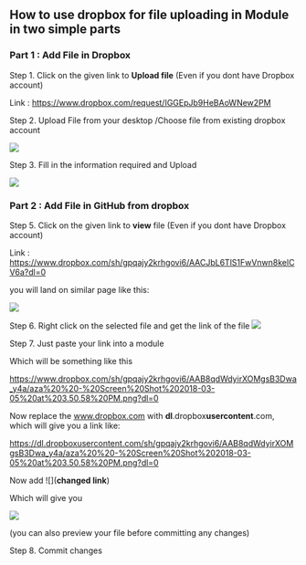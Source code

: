 ## How to use dropbox for file uploading in Module in two simple parts

### Part 1 : Add File in Dropbox 



Step 1. Click on the given link to **Upload file** (Even if you dont have Dropbox account)

Link : https://www.dropbox.com/request/IGGEpJb9HeBAoWNew2PM


Step 2. Upload File from your desktop /Choose file from existing dropbox account

![](https://DL.dropboxUSERCONTENT.com/sh/gpqajy2krhgovi6/AAB8qdWdyirXOMgsB3Dwa_y4a/aza%20%20-%20Screen%20Shot%202018-03-05%20at%203.50.58%20PM.png?dl=0)


Step 3. Fill in the information required and Upload

![](https://dl.dropboxusercontent.com/sh/gpqajy2krhgovi6/AADLVr-vnL5w3_WPXqz_4KOJa/aza%20%20-%20Screen%20Shot%202018-03-05%20at%203.52.02%20PM.png?dl=0)


### Part 2 : Add File in GitHub from dropbox



Step 5. Click on the given link to **view** file (Even if you dont have Dropbox account)

Link : https://www.dropbox.com/sh/gpqajy2krhgovi6/AACJbL6TlS1FwVnwn8kelCV6a?dl=0


you will land on similar page like this:

![](https://dl.dropboxusercontent.com/sh/gpqajy2krhgovi6/AAAxoun-oFSinRQ3T80IEyLYa/aza%20%20-%20Screen%20Shot%202018-03-05%20at%204.21.42%20PM.png?dl=0)


Step 6. Right click on the selected file and get the link of the file
![](https://dl.dropboxusercontent.com/sh/gpqajy2krhgovi6/AAAPnM29WfBoJT1xURpUVDV_a/aza%20%20-%20Screen%20Shot%202018-03-05%20at%203.53.07%20PM.png?dl=0)


Step 7. Just paste your link into a module 

Which will be something like this

https://www.dropbox.com/sh/gpqajy2krhgovi6/AAB8qdWdyirXOMgsB3Dwa_y4a/aza%20%20-%20Screen%20Shot%202018-03-05%20at%203.50.58%20PM.png?dl=0

Now replace the www.dropbox.com with **dl**.dropbox**usercontent**.com, which will give you a link like:

https://dl.dropboxusercontent.com/sh/gpqajy2krhgovi6/AAB8qdWdyirXOMgsB3Dwa_y4a/aza%20%20-%20Screen%20Shot%202018-03-05%20at%203.50.58%20PM.png?dl=0


Now add ![](**changed link**)

Which will give you

![](https://dl.dropboxusercontent.com/sh/gpqajy2krhgovi6/AACPXnh4g8z303X9iZPxXqVfa/aza%20%20-%20Screen%20Shot%202018-03-05%20at%204.46.10%20PM.png?dl=0)

(you can also preview your file before committing any changes)

Step 8. Commit changes 


